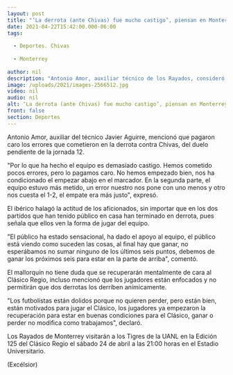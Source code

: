 ```yaml
---
layout: post
title: "‘La derrota (ante Chivas) fue mucho castigo’, piensan en Monterrey"
date: 2021-04-22T15:42:00.000-06:00
tags:
  
  - Deportes. Chivas
  
  - Monterrey
  
author: nil
description: "Antonio Amor, auxiliar técnico de los Rayados, consideró que no merecían caer ante Chivas y un empate el resultado justo"
image: /uploads/2021/images-2566512.jpg
video: nil
audio: nil
alt: ‘La derrota (ante Chivas) fue mucho castigo’, piensan en Monterrey
front: false
section: Deportes
---
```


Antonio Amor, auxiliar del técnico Javier Aguirre, mencionó que pagaron caro los errores que cometieron en la derrota contra Chivas, del duelo pendiente de la jornada 12. 

"Por lo que ha hecho el equipo es demasiado castigo. Hemos cometido pocos errores, pero lo pagamos caro. No hemos empezado bien, nos ha condicionado el empezar abajo en el marcador. En la segunda parte, el equipo estuvo más metido, un error nuestro nos pone con uno menos y otro nos cuesta el 1-2, el empate era más justo", expresó. 

El ibérico halagó la actitud de los aficionados, sin importar que en los dos partidos que han tenido público en casa han terminado en derrota, pues señala que ellos ven la forma de jugar del equipo. 

"El público ha estado sensacional, ha dado el apoyo al equipo, el público está viendo como suceden las cosas, al final hay que ganar, no esperábamos no sumar ninguno de los últimos seis puntos, debemos de ganar los próximos seis para estar en la parte de arriba", comentó. 

El mallorquín no tiene duda que se recuperarán mentalmente de cara al Clásico Regio, incluso mencionó que los jugadores están enfocados y no permitirán que dos derrotas los derriben anímicamente. 

"Los futbolistas están dolidos porque no quieren perder, pero están bien, están motivados para jugar el Clásico, los jugadores ya empezaron la recuperación para estar en buenas condiciones para el Clásico, ganar o perder no modifica como trabajamos", declaró. 

Los Rayados de Monterrey visitarán a los Tigres de la UANL en la Edición 125 del Clásico Regio el sábado 24 de abril a las 21:00 horas en el Estadio Universitario. 

(Excélsior)